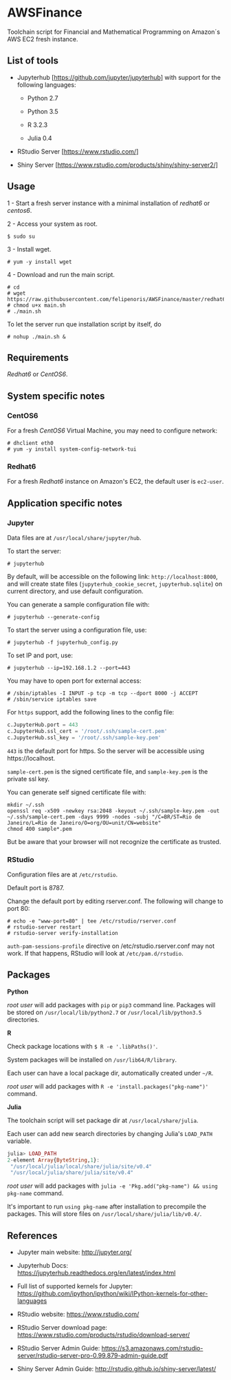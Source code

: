 # AWSFinance

Toolchain script for Financial and Mathematical Programming on Amazon´s AWS EC2 fresh instance.

## List of tools

* Jupyterhub [https://github.com/jupyter/jupyterhub] with support for the following languages:

	* Python 2.7

	* Python 3.5

	* R 3.2.3

	* Julia 0.4

* RStudio Server [https://www.rstudio.com/]

* Shiny Server [https://www.rstudio.com/products/shiny/shiny-server2/]

## Usage

1 - Start a fresh server instance with a minimal installation of *redhat6* or *centos6*.

2 - Access your system as root.

```shell
$ sudo su
```

3 - Install wget.

```
# yum -y install wget
```

4 - Download and run the main script.

```
# cd
# wget https://raw.githubusercontent.com/felipenoris/AWSFinance/master/redhat6/main.sh
# chmod u+x main.sh
# ./main.sh 
```

To let the server run que installation script by itself, do

```
# nohup ./main.sh &
```

## Requirements

*Redhat6* or *CentOS6*.

## System specific notes

### CentOS6

For a fresh *CentOS6* Virtual Machine, you may need to configure network:

```
# dhclient eth0
# yum -y install system-config-network-tui
```

### Redhat6

For a fresh *Redhat6* instance on Amazon's EC2, the default user is `ec2-user`.

## Application specific notes

### Jupyter

Data files are at `/usr/local/share/jupyter/hub`.

To start the server:

```
# jupyterhub
```

By default, will be accessible on the following link: `http://localhost:8000`, and will create state files (`jupyterhub_cookie_secret`, `jupyterhub.sqlite`) on current directory, and use default configuration.

You can generate a sample configuration file with:

```
# jupyterhub --generate-config
```

To start the server using a configuration file, use:

```
# jupyterhub -f jupyterhub_config.py
```

To set IP and port, use:

```
# jupyterhub --ip=192.168.1.2 --port=443
```

You may have to open port for external access:

```
# /sbin/iptables -I INPUT -p tcp -m tcp --dport 8000 -j ACCEPT
# /sbin/service iptables save
```

For `https` support, add the following lines to the config file:

```python
c.JupyterHub.port = 443
c.JupyterHub.ssl_cert = '/root/.ssh/sample-cert.pem'
c.JupyterHub.ssl_key = '/root/.ssh/sample-key.pem'
```

`443` is the default port for https. So the server will be accessible using https://localhost.

`sample-cert.pem` is the signed certificate file, and `sample-key.pem` is the private ssl key.

You can generate self signed certificate file with:

```
mkdir ~/.ssh
openssl req -x509 -newkey rsa:2048 -keyout ~/.ssh/sample-key.pem -out ~/.ssh/sample-cert.pem -days 9999 -nodes -subj "/C=BR/ST=Rio de Janeiro/L=Rio de Janeiro/O=org/OU=unit/CN=website"
chmod 400 sample*.pem

```

But be aware that your browser will not recognize the certificate as trusted.

### RStudio

Configuration files are at `/etc/rstudio`.

Default port is 8787.

Change the default port by editing rserver.conf. The following will change to port 80:

```
# echo -e "www-port=80" | tee /etc/rstudio/rserver.conf
# rstudio-server restart
# rstudio-server verify-installation
```

`auth-pam-sessions-profile` directive on /etc/rstudio.rserver.conf may not work. If that happens, RStudio will look at `/etc/pam.d/rstudio`.


## Packages

**Python**

*root user* will add packages with `pip` or `pip3` command line. Packages will be stored on `/usr/local/lib/python2.7` or `/usr/local/lib/python3.5` directories.

**R**

Check package locations with `$ R -e '.libPaths()'`.

System packages will be installed on `/usr/lib64/R/library`.

Each user can have a local package dir, automatically created under `~/R`.

*root user* will add packages with `R -e 'install.packages("pkg-name")'` command.

**Julia**

The toolchain script will set package dir at `/usr/local/share/julia`.

Each user can add new search directories by changing Julia's `LOAD_PATH` variable.

```julia
julia> LOAD_PATH
2-element Array{ByteString,1}:
 "/usr/local/julia/local/share/julia/site/v0.4"
 "/usr/local/julia/share/julia/site/v0.4"
```

*root user* will add packages with `julia -e 'Pkg.add("pkg-name") && using pkg-name` command.

It's important to run `using pkg-name` after installation to precompile the packages. This will store files on `/usr/local/share/julia/lib/v0.4/`.

## References

* Jupyter main website: http://jupyter.org/

* Jupyterhub Docs: https://jupyterhub.readthedocs.org/en/latest/index.html

* Full list of supported kernels for Jupyter: https://github.com/ipython/ipython/wiki/IPython-kernels-for-other-languages

* RStudio website: https://www.rstudio.com/

* RStudio Server download page: https://www.rstudio.com/products/rstudio/download-server/

* RStudio Server Admin Guide: https://s3.amazonaws.com/rstudio-server/rstudio-server-pro-0.99.879-admin-guide.pdf

* Shiny Server Admin Guide: http://rstudio.github.io/shiny-server/latest/
